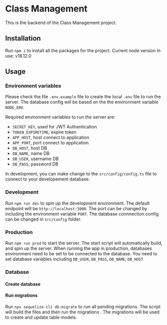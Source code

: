 # Class Management

This is the backend of the Class Management project.

## Installation

Run `npm i` to install all the packages for the project. Current node version in use: v18.12.0

## Usage

### Environment variables

Please check the file `.env.example` file to create the local `.env` file to run the server.
The database config will be based on the the environment variable `NODE_ENV`.

Required environment variables to run the server are:

- `SECRET_KEY`, used for JWT Authentication
- `TOKEN_EXPIRETIME`, expire token
- `APP_HOST`, host connect to application
- `APP_PORT`, port connect to application
- `DB_HOST`, host DB
- `DB_NAME`, name DB
- `DB_USER`, username DB
- `DB_PASS`, password DB

In development, you can make change to the `src/config/config.ts` file to connect to your developement database.

### Development

Run `npm run dev` to spin up the development environment. The default endpoint will be `http://localhost:3000`.
The port can be changed by including the environment variable `PORT`.
The database connnection config can be changed in `src/config` folder.

### Production

Run `npm run prod` to start the server. The start script will automatically build, and spin up the server.
When running the app in production, databases environment need to be set to be connected to the database. You need to set database variables including `DB_USER`, `DB_PASS`, `DB_NAME`, `DB_HOST`

### Database

#### Create database

#### Run migrations

Run `npx sequelize-cli db:migrate` to run all pending migrations. The script will build the files and then run the migrations .
The migrations will be used to create and update table models.
